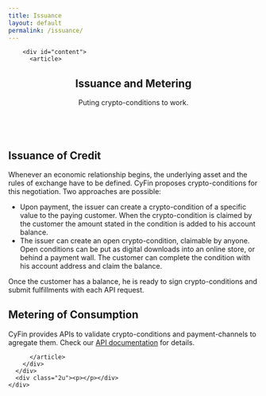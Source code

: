 ```yaml
---
title: Issuance
layout: default
permalink: /issuance/
---
```

    
<section class="wrapper style1">
  <div class="container">
    <div class="row">
      <div class="2u"><p></p></div>
      <div class="8u skel-cell-important">

        <div id="content">    
          <article>

<header>
  <h2>Issuance and Metering</h2>
  <p>Puting crypto-conditions to work.</p>
</header>

<span class="image featured"><img src="{{ site.baseurl }}/assets/images/analytics.jpg" alt="" /></span>
<div markdown="1">

# Issuance of Credit

Whenever an economic relationship begins, the underlying asset and the rules of exchange have to be defined. CyFin proposes crypto-conditions for this negotiation. Two approaches are possible:

- Upon payment, the issuer can create a crypto-condition of a specific value to the paying customer. When the crypto-condition is claimed by the customer the amount stated in the condition is added to his account balance.
- The issuer can create an open crypto-condition, claimable by anyone. Open conditions can be put as digital downloads into an online store, or behind a payment wall. The customer can complete the condition with his account address and claim the balance.

Once the customer has a balance, he is ready to sign crypto-conditions and submit fulfillments with each API request.

# Metering of Consumption

CyFin provides APIs to validate crypto-conditions and payment-channels to agregate them. Check our [API documentation](https://github.com/cyfin-io/account-lib/wiki) for details.

</div>

          </article>  
        </div>
      </div>
      <div class="2u"><p></p></div>
    </div>
  </div>
</section>